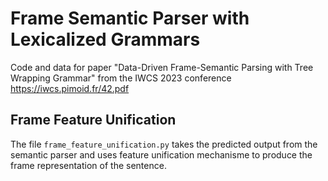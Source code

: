 # Frame Semantic Parser with Lexicalized Grammars

Code and data for paper "Data-Driven Frame-Semantic Parsing
with Tree Wrapping Grammar" from the IWCS 2023 conference https://iwcs.pimoid.fr/42.pdf


## Frame Feature Unification 

The file `frame_feature_unification.py` takes the predicted output from the semantic parser and uses feature unification mechanisme to produce the frame representation of the sentence.

